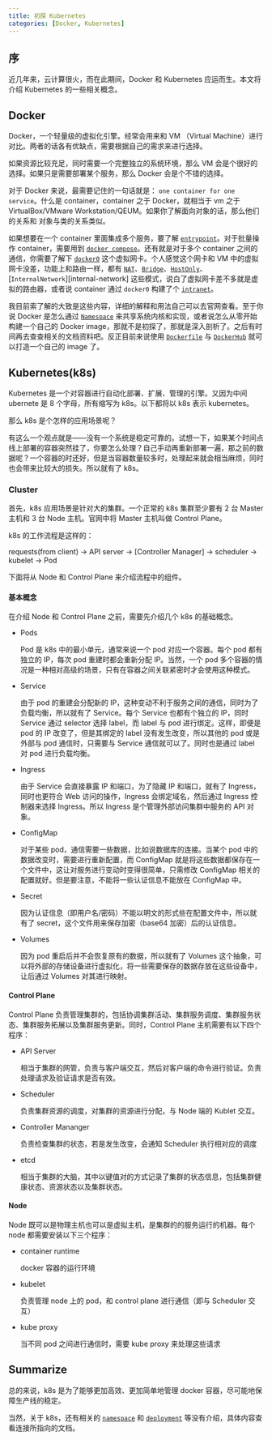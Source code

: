 ```yaml
---
title: 初探 Kubernetes
categories: [Docker, Kubernetes]
---
```


## 序

近几年来，云计算很火，而在此期间，Docker 和 Kubernetes 应运而生。本文将介绍 Kubernetes 的一些相关概念。

## Docker

Docker，一个轻量级的虚拟化引擎。经常会用来和 VM （Virtual Machine）进行对比。两者的话各有优缺点，需要根据自己的需求来进行选择。

如果资源比较充足，同时需要一个完整独立的系统环境，那么 VM 会是个很好的选择。如果只是需要部署某个服务，那么 Docker 会是个不错的选择。

对于 Docker 来说，最需要记住的一句话就是： `one container for one service`。什么是 container，container 之于 Docker，就相当于 vm 之于 VirtualBox/VMware Workstation/QEUM。如果你了解面向对象的话，那么他们的关系和 对象与类的关系类似。

如果想要在一个 container 里面集成多个服务，要了解 [`entrypoint`][entrypoint]。对于批量操作 container，需要用到 [`docker compose`][docker-compose]。还有就是对于多个 container 之间的通信，你需要了解下 [`docker0`][docker0] 这个虚拟网卡。个人感觉这个网卡和 VM 中的虚拟网卡没差，功能上和路由一样，都有 [`NAT`][nat]、[`Bridge`][bridge]、[`HostOnly`][hostonly]、[`InternalNetwork`][internal-network] 这些模式，说白了虚拟网卡差不多就是虚拟的路由器，或者说 container 通过 `docker0` 构建了个 [`intranet`][intranet]。

我目前索了解的大致是这些内容，详细的解释和用法自己可以去官网查看。至于你说 Docker 是怎么通过 [`Namespace`][namespace] 来共享系统内核和实现，或者说怎么从零开始构建一个自己的 Docker image，那就不是初探了，那就是深入剖析了。之后有时间再去查查相关的文档资料吧。反正目前来说使用 [`Dockerfile`][dockerfile] 与 [`DockerHub`][dockerhub] 就可以打造一个自己的 image 了。


## Kubernetes(k8s)

Kubernetes 是一个对容器进行自动化部署、扩展、管理的引擎。又因为中间 ubernete 是 8 个字母，所有缩写为 k8s。以下都将以 k8s 表示 kubernetes。

那么 k8s 是个怎样的应用场景呢？

有这么一个观点就是——没有一个系统是稳定可靠的。试想一下，如果某个时间点线上部署的容器突然挂了，你要怎么处理？自己手动再重新部署一遍，那之前的数据呢？一个容器的时还好，但是当容器数量较多时，处理起来就会相当麻烦，同时也会带来比较大的损失。所以就有了 k8s。

### Cluster

首先，k8s 应用场景是针对大的集群。一个正常的 k8s 集群至少要有 2 台 Master 主机和 3 台 Node 主机。官网中将 Master 主机叫做  Control Plane。

k8s 的工作流程是这样的：

  requests(from client) -> API server -> [Controller Manager] -> scheduler -> kubelet -> Pod

下面将从 Node 和 Control Plane 来介绍流程中的组件。

#### 基本概念

在介绍 Node 和 Control Plane 之前，需要先介绍几个 k8s 的基础概念。

* Pods

  Pod 是 k8s 中的最小单元，通常来说一个 pod 对应一个容器。每个 pod 都有独立的 IP，每次 pod 重建时都会重新分配 IP。当然，一个 pod 多个容器的情况是一种相对高级的场景，只有在容器之间关联紧密时才会使用这种模式。

* Service

  由于 pod 的重建会分配新的 IP，这种变动不利于服务之间的通信，同时为了负载均衡，所以就有了 Service。每个 Service 也都有个独立的 IP，同时 Service 通过 selector 选择 label，而 label 与 pod 进行绑定。这样，即便是 pod 的 IP 改变了，但是其绑定的 label 没有发生改变，所以其他的 pod 或是外部与 pod 通信时，只需要与 Service 通信就可以了。同时也是通过 label 对 pod 进行负载均衡。

* Ingress

  由于 Service 会直接暴露 IP 和端口，为了隐藏 IP 和端口，就有了 Ingress，同时也更符合 Web 访问的操作，Ingress 会绑定域名，然后通过 Ingress 控制器来选择 Ingress。所以 Ingress 是个管理外部访问集群中服务的 API 对象。

* ConfigMap

  对于某些 pod，通信需要一些数据，比如说数据库的连接。当某个 pod 中的数据改变时，需要进行重新配置，而 ConfigMap 就是将这些数据都保存在一个文件中，这让对服务进行变动时变得很简单，只需修改 ConfigMap 相关的配置就好。但是要注意，不能将一些认证信息不能放在 ConfigMap 中。

* Secret

  因为认证信息（即用户名/密码）不能以明文的形式些在配置文件中，所以就有了 secret，这个文件用来保存加密（base64 加密）后的认证信息。

* Volumes

  因为 pod 重启后并不会恢复原有的数据，所以就有了 Volumes 这个抽象，可以将外部的存储设备进行虚拟化，将一些需要保存的数据存放在这些设备中，让后通过 Volumes 对其进行映射。


#### Control Plane

Control Plane 负责管理集群的，包括协调集群活动、集群服务调度、集群服务状态、集群服务拓展以及集群服务更新。同时，Control Plane 主机需要有以下四个程序：

* API Server

  相当于集群的网管，负责与客户端交互，然后对客户端的命令进行验证。负责处理请求及验证请求是否有效。

* Scheduler

  负责集群资源的调度，对集群的资源进行分配，与 Node 端的 Kublet 交互。

* Controller Mananger

  负责检查集群的状态，若是发生改变，会通知 Scheduler 执行相对应的调度

* etcd

  相当于集群的大脑，其中以键值对的方式记录了集群的状态信息，包括集群健康状态、资源状态以及集群状态。


#### Node

Node 既可以是物理主机也可以是虚拟主机，是集群的的服务运行的机器。每个 node 都需要安装以下三个程序：

* container runtime

  docker 容器的运行环境

* kubelet

  负责管理 node 上的 pod，和 control plane 进行通信（即与 Scheduler 交互）

* kube proxy

  当不同 pod 之间进行通信时，需要 kube proxy 来处理这些请求


## Summarize

总的来说，k8s 是为了能够更加高效、更加简单地管理 docker 容器，尽可能地保障生产线的稳定。

当然，关于 k8s，还有相关的 [`namespace`][k8s-namespace] 和 [`deployment`][deployment] 等没有介绍，具体内容查看连接所指向的文档。



[entrypoint]: https://docs.docker.com/engine/reference/builder/#entrypoint

[docker-compose]: https://docs.docker.com/compose/

[docker0]: http://docs.docker.oeynet.com/engine/userguide/networking/

[nat]: https://baike.baidu.com/item/nat/320024

[bridge]: https://baike.baidu.com/item/网络桥接

[hostonly]: https://www.linuxidc.com/Linux/2016-09/135521p3.htm

[intranet]: https://baike.baidu.com/item/Intranet/3247037

[namespace]: https://www.linux.com/news/understanding-and-securing-linux-namespaces

[dockerfile]: https://docs.docker.com/engine/reference/builder/

[dockerhub]: https://hub.docker.com/

[k8s-namespace]: http://docs.kubernetes.org.cn/242.html

[deployment]: https://www.kubernetes.org.cn/deployment